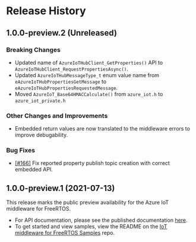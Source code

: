 # Release History

## 1.0.0-preview.2 (Unreleased)

### Breaking Changes

- Updated name of `AzureIoTHubClient_GetProperties()` API to `AzureIoTHubClient_RequestPropertiesAsync()`.
- Updated `AzureIoTHubMessageType_t` enum value name from `eAzureIoTHubPropertiesGetMessage` to `eAzureIoTHubPropertiesRequestedMessage`.
- Moved `AzureIoT_Base64HMACCalculate()` from `azure_iot.h` to `azure_iot_private.h`

### Other Changes and Improvements

- Embedded return values are now translated to the middleware errors to improve debugability.

### Bug Fixes

- [[#166]](https://github.com/Azure/azure-iot-middleware-freertos/pull/166) Fix reported property publish topic creation with correct embedded API.

## 1.0.0-preview.1 (2021-07-13)

This release marks the public preview availability for the Azure IoT middleware for FreeRTOS.

- For API documentation, please see the published documentation [here](https://azure.github.io/azure-iot-middleware-freertos/).
- To get started and view samples, view the README on the [IoT middleware for FreeRTOS Samples](https://github.com/Azure-Samples/iot-middleware-freertos-samples) repo.
